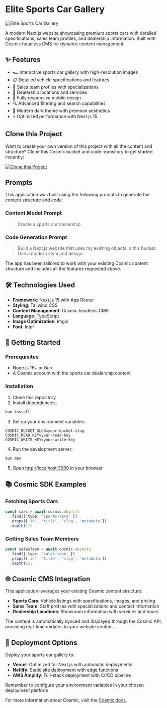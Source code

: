 # Elite Sports Car Gallery

![Elite Sports Car Gallery](https://imgix.cosmicjs.com/f5856950-a455-11ed-81f2-f50e185dd248-NRQV-hBF10M.jpg?w=1200&h=300&fit=crop&auto=format,compress)

A modern Next.js website showcasing premium sports cars with detailed specifications, sales team profiles, and dealership information. Built with Cosmic headless CMS for dynamic content management.

## ✨ Features

- 🏎️ Interactive sports car gallery with high-resolution images
- 📋 Detailed vehicle specifications and features
- 👥 Sales team profiles with specializations
- 🏢 Dealership locations and services
- 📱 Fully responsive mobile design
- 🔍 Advanced filtering and search capabilities
- 🎨 Modern dark theme with premium aesthetics
- ⚡ Optimized performance with Next.js 15

## Clone this Project

Want to create your own version of this project with all the content and structure? Clone this Cosmic bucket and code repository to get started instantly:

[![Clone this Project](https://img.shields.io/badge/Clone%20this%20Project-29abe2?style=for-the-badge&logo=cosmic&logoColor=white)](https://app.cosmicjs.com/projects/new?clone_bucket=68acd57904ea77b1e31e5625&clone_repository=68acd76304ea77b1e31e563e)

## Prompts

This application was built using the following prompts to generate the content structure and code:

### Content Model Prompt

> Create a sports car dealership

### Code Generation Prompt

> Build a Next.js website that uses my existing objects in this bucket. Use a modern style and design.

The app has been tailored to work with your existing Cosmic content structure and includes all the features requested above.

## 🛠️ Technologies Used

- **Framework**: Next.js 15 with App Router
- **Styling**: Tailwind CSS
- **Content Management**: Cosmic headless CMS
- **Language**: TypeScript
- **Image Optimization**: Imgix
- **Font**: Inter

## 🚀 Getting Started

### Prerequisites

- Node.js 18+ or Bun
- A Cosmic account with the sports car dealership content

### Installation

1. Clone this repository
2. Install dependencies:

```bash
bun install
```

3. Set up your environment variables:

```env
COSMIC_BUCKET_SLUG=your-bucket-slug
COSMIC_READ_KEY=your-read-key
COSMIC_WRITE_KEY=your-write-key
```

4. Run the development server:

```bash
bun dev
```

5. Open [http://localhost:3000](http://localhost:3000) in your browser

## 📚 Cosmic SDK Examples

### Fetching Sports Cars

```typescript
const cars = await cosmic.objects
  .find({ type: 'sports-cars' })
  .props(['id', 'title', 'slug', 'metadata'])
  .depth(1);
```

### Getting Sales Team Members

```typescript
const salesTeam = await cosmic.objects
  .find({ type: 'sales-team' })
  .props(['id', 'title', 'slug', 'metadata'])
  .depth(1);
```

## 🌐 Cosmic CMS Integration

This application leverages your existing Cosmic content structure:

- **Sports Cars**: Vehicle listings with specifications, images, and pricing
- **Sales Team**: Staff profiles with specializations and contact information  
- **Dealership Locations**: Showroom information with services and hours

The content is automatically synced and displayed through the Cosmic API, providing real-time updates to your website content.

## 🚀 Deployment Options

Deploy your sports car gallery to:

- **Vercel**: Optimized for Next.js with automatic deployments
- **Netlify**: Static site deployment with edge functions
- **AWS Amplify**: Full-stack deployment with CI/CD pipeline

Remember to configure your environment variables in your chosen deployment platform.

For more information about Cosmic, visit the [Cosmic docs](https://www.cosmicjs.com/docs).
<!-- README_END -->